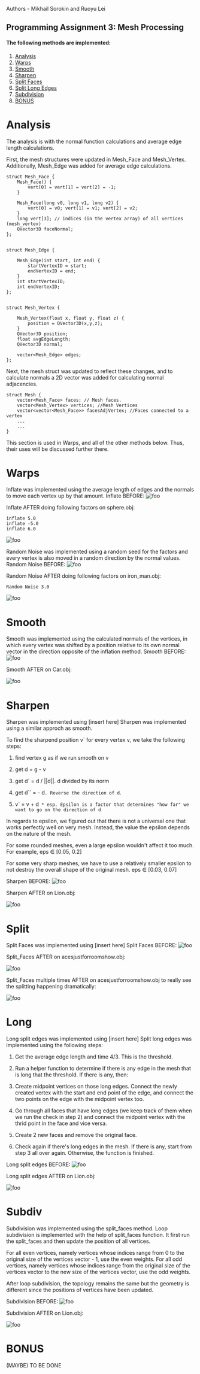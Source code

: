 Authors - Mikhail Sorokin and Ruoyu Lei

Programming Assignment 3: Mesh Processing
----------
#### The following methods are implemented:

1. [Analysis](#analysis)
2. [Warps](#warps)
3. [Smooth](#smooth)
4. [Sharpen](#sharpen)
5. [Split Faces](#split)
6. [Split Long Edges](#long)
7. [Subdivision](#subdiv)
8. [BONUS](#bonus)

# Analysis

The analysis is with the normal function calculations and average edge length calculations.

First, the mesh structures were updated in Mesh_Face and Mesh_Vertex. Additionally, Mesh_Edge was added for average edge calculations.
``` 
struct Mesh_Face {
    Mesh_Face() {
        vert[0] = vert[1] = vert[2] = -1;
    }

    Mesh_Face(long v0, long v1, long v2) {
        vert[0] = v0; vert[1] = v1; vert[2] = v2;
    }
    long vert[3]; // indices (in the vertex array) of all vertices (mesh_vertex)
    QVector3D faceNormal;
};


struct Mesh_Edge {

    Mesh_Edge(int start, int end) {
        startVertexID = start;
        endVertexID = end;
    }
    int startVertexID;
    int endVertexID;
};


struct Mesh_Vertex {

    Mesh_Vertex(float x, float y, float z) {
        position = QVector3D(x,y,z);
    }
    QVector3D position;
    float avgEdgeLength;
    QVector3D normal;

    vector<Mesh_Edge> edges;
};
``` 

Next, the mesh struct was updated to reflect these changes, and to calculate normals a 2D vector was added for calculating normal adjacencies.
``` 
struct Mesh {
    vector<Mesh_Face> faces; // Mesh faces.
    vector<Mesh_Vertex> vertices; //Mesh Vertices
    vector<vector<Mesh_Face>> facesAdjVertex; //Faces connected to a vertex
    ...
    ...
}
``` 

This section is used in Warps, and all of the other methods below. Thus, their uses will be discussed further there.

# Warps

Inflate was implemented using the average length of edges and the normals to move each vertex
up by that amount.
Inflate BEFORE:
![foo](img_before/inflate.jpg)

Inflate AFTER doing following factors on sphere.obj:

``` 
inflate 5.0
inflate -5.0
inflate 6.0
``` 
![foo](img_after/inflate.jpg)

Random Noise was implemented using a random seed for the factors and every vertex is also moved in a random direction by the normal values.
Random Noise BEFORE:
![foo](img_before/random_noise.jpg)

Random Noise AFTER doing following factors on iron_man.obj:

``` 
Random Noise 3.0
``` 
![foo](img_after/random_noise.jpg)

# Smooth

Smooth was implemented using the calculated normals of the vertices, in which
every vertex was shifted by a position relative to its own normal vector in the 
direction opposite of the inflation method.
Smooth BEFORE:
![foo](img_before/smooth.jpg)

Smooth AFTER on Car.obj:

![foo](img_after/smooth.jpg)

# Sharpen

Sharpen was implemented using [insert here]
Sharpen was implemented using a similar approch as smooth.

To find the sharpend position v` for every vertex v, we take the following steps:

1. find vertex g as if we run smooth on v

2. get d = g - v
        
3. get d` = d / ||d||. d divided by its norm
        
4. get d`` = - d`. Reverse the direction of d`.
        
5. v` = v + d`` * esp. Epsilon is a factor that determines "how far" we want to go on the direction of d``

In regards to epsilon, we figured out that there is not a universal one that works perfectly well on very mesh. Instead, the value the epsilon depends on the nature of the mesh.

For some rounded meshes, even a large epsilon wouldn't affect it too much. For example, eps ∈ [0.05, 0.2]

For some very sharp meshes, we have to use a relatively smaller epsilon to not destroy the overall shape of the original mesh. eps ∈ [0.03, 0.07]

Sharpen BEFORE:
![foo](img_before/sharpen.jpg)

Sharpen AFTER on Lion.obj:

![foo](img_after/sharpen.jpg)

# Split

Split Faces was implemented using [insert here]
Split Faces BEFORE:
![foo](img_before/split.jpg)

Split_Faces AFTER on acesjustforroomshow.obj:

![foo](img_after/split.jpg)

Split_Faces multiple times AFTER on acesjustforroomshow.obj to really see the splitting happening dramatically:

![foo](img_after/split_multiple.jpg)

# Long

Long split edges was implemented using [insert here]
Split long edges was implemented using the following steps:

1. Get the average edge length and time 4/3. This is the threshold.

2. Run a helper function to determine if there is any edge in the mesh that is long that the threshold. If there is any, then: 

3. Create midpoint vertices on those long edges. Connect the newly created vertex with the start and end point of the edge, and connect the two points on the edge with the midpoint vertex too.

4. Go through all faces that have long edges (we keep track of them when we run the check in step 2) and connect the midpoint vertex with the thrid point in the face and vice versa.

5. Create 2 new faces and remove the original face.

6. Check again if there's long edges in the mesh. If there is any, start from step 3 all over again. Otherwise, the function is finished.

Long split edges BEFORE:
![foo](img_before/long.jpg)

Long split edges AFTER on Lion.obj:

![foo](img_after/long.jpg)

# Subdiv

Subdivision was implemented using the split_faces method.
Loop subdivision is implemented with the help of split_faces function. 
It first run the split_faces and then update the position of all vertices.

For all even vertices, namely vertices whose indices range from 0 to the original size of the vertices vector - 1, use the even weights.
For all odd vertices, namely vertices whose indices range from the original size of the vertices vector to the new size of the vertices vector, use the odd weights.

After loop subdivision, the topology remains the same but the geometry is different since the positions of vertices have been updated.

Subdivision BEFORE:
![foo](img_before/subdiv.jpg)

Subdivision AFTER on Lion.obj:

![foo](img_after/subdiv.jpg)

# BONUS

(MAYBE) TO BE DONE 